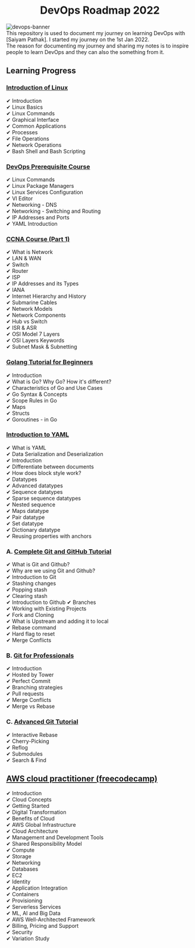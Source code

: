 <h1 align="center">DevOps Roadmap 2022</h1>

![devops-banner](https://i.ibb.co/yBrNQNn/devops-banner.png) <br/>
This repository is used to document my journey on learning DevOps with [Saiyam Pathak].
I started my journey on the 1st Jan 2022. <br/>
The reason for documenting my journey and sharing my notes is to inspire people to learn DevOps and they can also the something from it.

## Learning Progress
### [Introduction of Linux](https://www.edx.org/course/introduction-to-linux)
 ✔ Introduction <br/>
 ✔ Linux Basics <br/>
 ✔ Linux Commands <br/>
 ✔ Graphical Interface <br/>
 ✔ Common Applications <br/>
 ✔ Processes <br/>
 ✔ File Operations <br/>
 ✔ Network Operations <br/>
 ✔ Bash Shell and Bash Scripting <br/>

### [DevOps Prerequisite Course](https://youtu.be/Wvf0mBNGjXY)
 ✔ Linux Commands <br/>
 ✔ Linux Package Managers <br/>
 ✔ Linux Services Configuration <br/>
 ✔ VI Editor <br/>
 ✔ Networking - DNS <br/>
 ✔ Networking - Switching and Routing <br/>
 ✔ IP Addresses and Ports <br/>
 ✔ YAML Introduction <br/>

### [CCNA Course (Part 1)](https://youtu.be/rv3QK2UquxM)
 ✔ What is Network <br/>
 ✔ LAN & WAN <br/>
 ✔ Switch <br/>
 ✔ Router <br/>
 ✔ ISP <br/>
 ✔ IP Addresses and its Types <br/>
 ✔ IANA <br/>
 ✔ Internet Hierarchy and History <br/>
 ✔ Submarine Cables <br/>
 ✔ Network Models <br/>
 ✔ Network Components <br/>
 ✔ Hub vs Switch <br/>
 ✔ ISR & ASR <br/>
 ✔ OSI Model 7 Layers <br/>
 ✔ OSI Layers Keywords <br/>
 ✔ Subnet Mask & Subnetting <br/>
 
### [Golang Tutorial for Beginners](https://youtu.be/yyUHQIec83I)
 ✔ Introduction <br/>
 ✔ What is Go? Why Go? How it's different? <br/>
 ✔ Characteristics of Go and Use Cases <br/>
 ✔ Go Syntax & Concepts <br/>
 ✔ Scope Rules in Go <br/>
 ✔ Maps <br/>
 ✔ Structs <br/>
 ✔ Goroutines -  in Go <br/>

### [Introduction to YAML](https://youtu.be/IA90BTozdow)
 ✔ What is YAML <br/>
 ✔ Data Serialization and Deserialization <br/>
 ✔ Introduction <br/>
 ✔ Differentiate between documents <br/>
 ✔ How does block style work? <br/>
 ✔ Datatypes <br/>
 ✔ Advanced datatypes <br/>
 ✔ Sequence datatypes <br/>
 ✔ Sparse sequence datatypes <br/>
 ✔ Nested sequence <br/>
 ✔ Maps datatype <br/>
 ✔ Pair datatype <br/>
 ✔ Set datatype <br/>
 ✔ Dictionary datatype <br/>
 ✔ Reusing properties with anchors <br/>

###  A. [Complete Git and GitHub Tutorial](https://youtu.be/apGV9Kg7ics)
 ✔ What is Git and Github? <br/>
 ✔ Why are we using Git and Github? <br/>
 ✔ Introduction to Git <br/>
 ✔ Stashing changes <br/>
 ✔ Popping stash <br/>
 ✔ Clearing stash <br/>
 ✔ Introduction to Github
 ✔ Branches <br/>
 ✔ Working with Existing Projects <br/>
 ✔ Fork and Cloning <br/>
 ✔ What is Upstream and adding it to local <br/>
 ✔ Rebase command <br/>
 ✔ Hard flag to reset <br/>
 ✔ Merge Conflicts <br/>

### B. [Git for Professionals](https://www.youtube.com/watch?v=Uszj_k0DGsg)
 ✔ Introduction <br/>
 ✔ Hosted by Tower <br/>
 ✔ Perfect Commit <br/>
 ✔ Branching strategies <br/>
 ✔ Pull requests <br/>
 ✔ Merge Conflicts <br/>
 ✔ Merge vs Rebase <br/>

### C. [Advanced Git Tutorial](https://www.youtube.com/watch?v=qsTthZi23VE)
 ✔ Interactive Rebase <br/>
 ✔ Cherry-Picking <br/>
 ✔ Reflog <br/>
 ✔ Submodules <br/>
 ✔ Search & Find <br/>

## [AWS cloud practitioner (freecodecamp)](https://youtu.be/SOTamWNgDKc)
 ✔ Introduction <br/>
 ✔ Cloud Concepts <br/>
 ✔ Getting Started <br/>
 ✔ Digital Transformation <br/>
 ✔ Benefits of Cloud <br/>
 ✔ AWS Global Infrastructure <br/>
 ✔ Cloud Architecture <br/>
 ✔ Management and Development Tools <br/>
 ✔ Shared Responsibility Model <br/>
 ✔ Compute <br/>
 ✔ Storage <br/>
 ✔ Networking <br/>
 ✔ Databases <br/>
 ✔ EC2 <br/>
 ✔ Identity <br/>
 ✔ Application Integration <br/>
 ✔ Containers <br/>
 ✔ Provisioning <br/>
 ✔ Serverless Services <br/>
 ✔ ML, AI and Big Data <br/>
 ✔ AWS Well-Architected Framework <br/>
 ✔ Billing, Pricing and Support <br/>
 ✔ Security <br/>
 ✔ Variation Study <br/>
